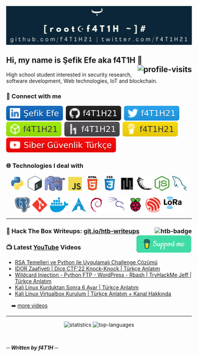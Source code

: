 <a href="#">
  <img src="img/banner.png" align="center">
</a>

<h2>Hi, my name is Şefik Efe aka f4T1H 👋 
  <a href="#"><img src="https://visitor-badge.laobi.icu/badge?page_id=f4T1H21.f4T1H21&left_color=grey&right_color=red" alt="profile-visits" align="right"></a>
</h2>
<p>High school student interested in security research, software development, Web technologies, IoT and blockchain.</p>

<h3>🔗 Connect with me</h3>
<p align="left">
  <a href="https://www.linkedin.com/in/şefik-efe"><img src="img/account-badges/linkedin.svg" alt="LinkedIn"></a>&nbsp;
  <a href="https://github.com/f4T1H21"><img src="img/account-badges/github.svg" alt="GitHub"></a>&nbsp;
  <a href="https://twitter.com/f4T1H21"><img src="img/account-badges/twitter.svg" alt="Twitter"></a>&nbsp;
  <a href="https://app.hackthebox.eu/profile/184235"><img src="img/account-badges/hackthebox.svg" alt="HackTheBox"></a>&nbsp;
  <a href="https://hackerone.com/f4T1H21"><img src="img/account-badges/hackerone.svg" alt="HackerOne"></a>&nbsp;
  <a href="https://www.buymeacoffee.com/f4T1H21"><img src="img/account-badges/buymeacoffee.svg" alt="Buymeacoffee"></a>&nbsp;
  <a href="https://www.youtube.com/SiberG%C3%BCvenlikT%C3%BCrk%C3%A7e"><img src="img/account-badges/youtube.svg" alt="YouTube"></a>
</p>

<h3>🌐 Technologies I deal with</h3>
<p align="center">
  <!-- Python -->
  <a href="https://www.python.org" target="_blank" rel="noreferrer"><img src="img/icons/python.svg" alt="python" width="42" height="42"/></a>&nbsp;
  <!-- Bash -->
  <a href="https://www.gnu.org/software/bash" target="_blank" rel="noreferrer"><img src="img/icons/bash.png" alt="bash" width="38" height="40"/></a>&nbsp;
  <!-- PHP -->
  <a href="https://www.php.net/" target="_blank" rel="noreferrer"><img src="img/icons/php.png" alt="php" width="55" height="40"/></a>&nbsp;
  <!-- JavaScript -->
  <a href="https://developer.mozilla.org/en-US/docs/Web/JavaScript" target="_blank" rel="noreferrer"><img src="img/icons/javascript.svg" alt="javascript" width="38" height="38"/></a>&nbsp;
  <!-- HTML -->
  <a href="https://www.w3.org/html" target="_blank" rel="noreferrer"><img src="img/icons/html5.svg" alt="html5" width="40" height="40"/></a>&nbsp;
  <!-- CSS -->
  <a href="https://www.w3.org/css" target="_blank" rel="noreferrer"><img src="img/icons/css3.svg" alt="css3" width="40" height="40"/></a>&nbsp;
  <!-- MicroPython -->
  <a href="https://micropython.org/" target="_blank" rel="noreferrer"><img src="img/icons/micropython.png" alt="micropython" width="38" height="38"/></a>&nbsp;
  <!-- Flask -->
  <a href="https://flask.palletsprojects.com" target="_blank" rel="noreferrer"><img src="img/icons/flask.svg" alt="flask" width="40" height="40"/></a>&nbsp;
  <!-- NodeJS -->
  <a href="https://nodejs.org" target="_blank" rel="noreferrer"><img src="img/icons/nodejs.png" alt="nodejs" width="40" height="40"/></a>&nbsp;
  <!-- MySQL -->
  <a href="https://www.mysql.com" target="_blank" rel="noreferrer"><img src="img/icons/mysql.png" alt="mysql" width="40" height="40"/></a>&nbsp;
  <!-- PostgreSQL -->
  <a href="https://www.postgresql.org" target="_blank" rel="noreferrer"><img src="img/icons/postgresql.png" alt="postgresql" width="40" height="40"/></a>&nbsp;
  <!-- Git -->
  <a href="https://git-scm.com" target="_blank" rel="noreferrer"><img src="img/icons/git.svg" alt="git" width="40" height="40"/></a>&nbsp;
  <!-- Docker -->
  <a href="https://www.docker.com" target="_blank" rel="noreferrer"><img src="img/icons/docker.png" alt="docker" width="50" height="40"/></a>&nbsp;
  <!-- Arch -->
  <a href="https://archlinux.org" target="_blank" rel="noreferrer"><img src="img/icons/arch.png" alt="arch" width="40" height="40"/></a>&nbsp;
  <!-- Debian -->
  <a href="https://www.debian.org" target="_blank" rel="noreferrer"><img src="img/icons/debian.svg" alt="debian" width="40" height="40"/></a>&nbsp;
  <!-- Kali -->
  <a href="https://www.kali.org" target="_blank" rel="noreferrer"><img src="img/icons/kali.png" alt="kali" width="50" height="40"/></a>&nbsp;
  <!-- Raspberry Pi -->
  <a href="https://www.raspberrypi.org" target="_blank" rel="noreferrer"><img src="img/icons/raspberrypi.svg" alt="raspberrypi" width="40" height="40"/></a>&nbsp;
  <!-- ESP32 -->
  <a href="https://www.espressif.com/en/products/socs/esp32" target="_blank" rel="noreferrer"><img src="img/icons/espressif.png" alt="esp32" width="40" height="40"/></a>&nbsp;
  <!-- LoRa -->
  <a href="https://lora-alliance.org" target="_blank" rel="noreferrer"><img src="img/icons/lora.png" alt="lora" width="50" height="55"/></a>&nbsp;  
</p>

<hr/>

<h3>📝 Hack The Box Writeups: <a href="https://git.io/htb-writeups">
  git.io/htb-writeups
  </a>
  <a href="https://app.hackthebox.com/profile/184235">
    <img src=https://www.hackthebox.com/badge/image/184235 align="right" alt="htb-badge">
  </a>
  <a href="https://www.buymeacoffee.com/f4T1H21">
    <img src="support.png" align="right" height="50" alt="support">
  </a>
</h3>

<h3>📺 Latest <a href="https://www.youtube.com/SiberG%C3%BCvenlikT%C3%BCrk%C3%A7e">YouTube</a> Videos</h3>

<!-- YOUTUBE-VIDEOS-LIST:START -->
- [RSA Temelleri ve Python ile Uygulamalı Challenge Çözümü](https://www.youtube.com/watch?v=P7RpaRVAV6w)
- [IDOR Zaafiyeti | Dice CTF&#39;22 Knock-Knock | Türkçe Anlatım](https://www.youtube.com/watch?v=kW6I2NnZfoQ)
- [Wildcard Injection - Python FTP - WordPress - Rbash | TryHackMe Jeff | Türkçe Anlatım](https://www.youtube.com/watch?v=OJvOKAAd-p0)
- [Kali Linux Kurduktan Sonra 6 Ayar | Türkçe Anlatım](https://www.youtube.com/watch?v=rIb1A11TUVU)
- [Kali Linux Virtualbox Kurulum | Türkçe Anlatım + Kanal Hakkında](https://www.youtube.com/watch?v=w8JFnbOniwk)
<!-- YOUTUBE-VIDEOS-LIST:END -->
&emsp;➡️ [more videos](https://www.youtube.com/SiberG%C3%BCvenlikT%C3%BCrk%C3%A7e)
<hr/>

<p align="center">
  <img height="165em" src="https://github-readme-stats.vercel.app/api?username=f4T1H21&show_icons=true&theme=algolia&count_private=true" alt="statistics">
  <img src="https://github-readme-stats.vercel.app/api/top-langs/?username=f4T1H21&layout=compact&theme=algolia" alt="top-languages">
</p>
  
<br/>

<b><i>─ Written by f4T1H ─</i></b>
